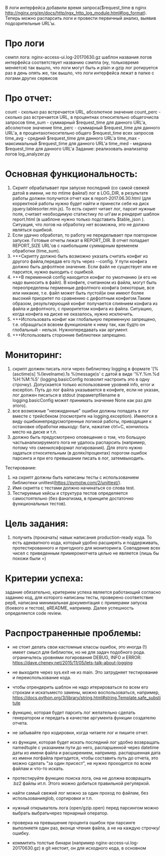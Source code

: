 В логи интерфейса добавили время запроса($request_time в nginx
http://nginx.org/en/docs/http/ngx_http_log_module.html#log_format). 
Теперь можно распарсить логи и провести первичный анализ, выявив подозрительные URL'ы.
# Про логи
семпл лога:
nginx-access-ui.log-20170630.gz
шаблон названия логов интерфейса соответствует названию сэмпла (ну, тольковремя меняется)
так вышло, что логи могут быть и plain и gzip
лог ротируется раз в день
опять же, так вышло, что логи интерфейса лежат в папке с логами других сервисов

# Про отчет:
count - сколько раз встречается URL, абсолютное значение
count_perc - сколько раз встречается URL, в процентнах относительно общегочисла запросов
time_sum - суммарный $request_time для данного URL'а, абсолютное значение
time_perc - суммарный $request_time для данного URL'а, в процентахотносительно общего $request_time всех запросов
time_avg - средний $request_time для данного URL'а
time_max - максимальный $request_time для данного URL'а
time_med - медиана $request_time для данного URL'а
Задание: реализовать анализатор логов
log_analyzer.py

# Основная функциональность:
1. Скрипт обрабатывает при запуске последний (со самой свежей датой в имени, не по mtime файла!) лог в
LOG_DIR, в результате работы должен получится отчет как в report-2017.06.30.html
(для корректной работы нужно будет найти и принести себе на диск jquery.tablesorter.min.js). 
То есть скрипт читает лог, парсит нужные поля, считает необходимую статистику по url'ам и рендерит шаблон
report.html (в шаблоне нужно только подставить $table_json ). Ситуация, что логов на обработку нет возможна, 
это не должно являться ошибкой.
2. Если удачно обработал, то работу не переделывает при повторном запуске. Готовые отчеты лежат в REPORT_DIR. 
В отчет попадает REPORT_SIZE URL'ов с наибольшим суммарным временем обработки (time_sum).
3. +++Скрипту должно быть возможно указать считать конфиг из другого файла,передав его путь через
--config. У пути конфига должно быть дефолтное значение. 
Если файл не существует или не парсится, нужно выходить с ошибкой.
4. +++В переменной config находится конфиг по умолчанию (и его не надо выносить в файл). 
В конфиге, считанном из файла, могут быть переопределены перменные дефолтного конфига 
(некоторые, все или никакие, т.е. файл может быть пустой)и они имеют более высокий приоритет
по сравнению с дефолтным конфигом.Таким образом, результирующий конфиг получается слиянием 
конфига из файла и дефолтного, с приоритетом конфига из файла. 
Ситуацию, когда конфига на диске не оказалось, нужно исключить.
5. +++Использовать конфиг как глобальную переменную запрещено, т.е. обращаться всвоем функционале к
нему так, как будто он глобальный - нельзя. Нужнопередавать как аргумент.
6. +++Использовать сторонние библиотеки запрещено.

# Мониторинг:
1. скрипт должен писать логи через библиотеку logging в формате
'[%(asctime)s] %(levelname).1s %(message)s' c датой в виде '%Y.%m.%d %H:%M:%S'
(logging.basicConfig позволит настроить это в одну строчку).
Допускается только использование уровней info, error и exception. 
Путь до лог файла указывается в конфиге, если не указан, лог должен писаться в stdout 
(параметрfilename в logging.basicConfig может принимать значение None как раз для этого).
2. все возможные "неожиданные" ошибки должны попадать в лог вместе с трейсбеком 
(посмотрите на logging.exception). Имеются в виду ошибкинепредусмотренные логикой работы, 
приводящие к остановке обработки ивыходу: баги, нажатие ctrl+C, кончилось место на диске и т.п.
3. должно быть предусмотрено оповещение о том, что большую частьанализируемого лога не 
удалось распарсить (например, потому что сменилсяформат логирования). 
Для этого нужно задаться относительным (в долях/процентах) порогом ошибок 
парсинга и при его превышании писать в лог, затемвыходить.

Тестирование:
1. на скрипт должны быть написаны тесты с использованием библиотеки
unittest(https://pymotw.com/2/unittest/). 
2. Имя скрипта с тестами должно начинаться со слова test. 
3. Тестируемые кейсы и структура тестов определяется самостоятельно 
(без фанатизма, в принципе достаточно функциональных тестов).

# Цель задания:
1. получить (прокачать) навык написания production-ready кода. 
То есть адекватного кода, который удобно расширять и поддерживать, 
протестированного и пригодного для мониторинга. 
Совпадение всех чисел с приведенным примеромотчета целью не является (лишь бы похожи были =)

# Критерии успеха:
задание обязательно, критерием успеха является работающий согласно заданию код, для которого написаны тесты, 
проверено соответствие pep8, написана минимальная документация с примерами запуска 
(боевого и тестов), вREADME, например. 
Далее успешность определяется code review.

# Распространенные проблемы:
- не стоит делать свои кастомные классы ошибок, это иногда (!) имеет смысл для библиотек, но не для задач подобного рода.
ограничьтесь уровнями логирования DEBUG, INFO и ERROR:
https://dave.cheney.net/2015/11/05/lets-talk-about-logging

- не выходите через sys.exit не из main. 
Это затрудняет тестирование и переиспользование кода.

- чтобы отрендерить шаблон не надо итерироваться по всем его строкам и искатьместо замены, можно воспользоваться, 
например, https://docs.python.org/3/library/string.html#string.Template.safe_substitute

- функцию, которая будет парсить лог желательно сделать генератором и передать
в качестве аргумента функции создателю отчета.

- не забывайте про кодировки, когда читаете лог и пишите отчет.

- из функции, которая будет искать последний лог удобно возвращать namedtuple с указанием пути до него,
распаршенной через datetime даты из имени файла и расширением, например.
распаршенная дата из имени логфайла пригодится, чтобы составить путь до отчета,
это можно сделать "за один присест", не нужно проходится по всем файлам и что-то искать.

- протестируйте функцию поиска лога, она не должна возвращать .bz2 файлы ит.п. 
Этого можно добиться правильной регуляркой.

- найти самый свежий лог можно за один проход по файлам, без использованияglob, сортировки и т.п.

- нужный открыватель лога (open/gzip.open) перед парсингом можно выбрать
выбратьчерез тернарный оператор.

- проверка на превышение процента ошибок при парсинге выполняетя один раз, вконце чтения файла, 
а не на каждую строчку/ошибку.

- коммитить толстые бинари (например nginx-access-ui.log-20170630.gz) 
в git нестоит, он для исходного кода, в основном